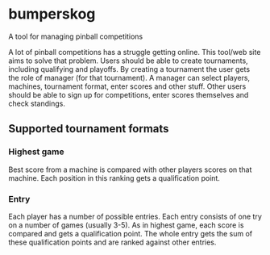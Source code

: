 # bumperskog
A tool for managing pinball competitions

A lot of pinball competitions has a struggle getting online. This tool/web site aims to solve that problem.
Users should be able to create tournaments, including qualifying and playoffs. By creating a tournament the user gets the role of manager (for that tournament).
A manager can select players, machines, tournament format, enter scores and other stuff.
Other users should be able to sign up for competitions, enter scores themselves and check standings.

<h2>Supported tournament formats</h2>

<h3>Highest game</h3>
Best score from a machine is compared with other players scores on that machine. Each position in this ranking gets a qualification point.

<h3>Entry</h3>
Each player has a number of possible entries. Each entry consists of one try on a number of games (usually 3-5). As in highest game, each score is compared and gets a qualification point. The whole entry gets the sum of these qualification points and are ranked against other entries.
